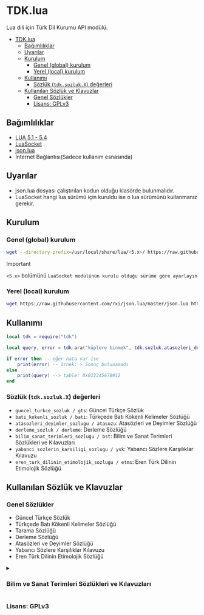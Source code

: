 # TDK.lua

Lua dili için Türk Dil Kurumu API modülü.

- [TDK.lua](#tdklua)
  - [Bağımlılıklar](#bağımlılıklar)
  - [Uyarılar](#uyarılar)
  - [Kurulum](#kurulum)
    - [Genel (global) kurulum](#genel-global-kurulum)
    - [Yerel (local) kurulum](#yerel-local-kurulum)
  - [Kullanımı](#kullanımı)
    - [Sözlük (`tdk.sozluk.X`) değerleri](#sözlük-tdksozlukx-değerleri)
  - [Kullanılan Sözlük ve Klavuzlar](#kullanılan-sözlük-ve-klavuzlar)
    - [Genel Sözlükler](#genel-sözlükler)
    - [Lisans: GPLv3](#lisans-gplv3)

## Bağımlılıklar

- [LUA 5.1 - 5.4](https://www.lua.org/)
- [LuaSocket](https://lunarmodules.github.io/luasocket/)
- [json.lua](https://github.com/rxi/json.lua)
- İnternet Bağlantısı(Sadece kullanım esnasında)

## Uyarılar

- json.lua dosyası çalıştırılan kodun olduğu klasörde bulunmalıdır.
- LuaSocket hangi lua sürümü için kuruldu ise o lua sürümünü kullanmanız gerekir.

## Kurulum

### Genel (global) kurulum

```bash
wget --directory-prefix=/usr/local/share/lua/<5.x>/ https://raw.githubusercontent.com/rxi/json.lua/master/json.lua https://raw.githubusercontent.com/sanalzio/tdk.lua/master/src/tdk.lua
```

> [!IMPORTANT]
> `<5.x>` bolümünü `LuaSocket modülünün kurulu olduğu sürüme göre ayarlayın`

### Yerel (local) kurulum

```bash
wget https://raw.githubusercontent.com/rxi/json.lua/master/json.lua https://raw.githubusercontent.com/sanalzio/tdk.lua/master/src/tdk.lua
```

## Kullanımı

```lua
local tdk = require("tdk")

local query, error = tdk.ara("küplere binmek", tdk.sozluk.atasozleri_deyimler_sozlugu)

if error then -- eğer hata var ise
    print(error) -- örnek: > Sonuç bulunamadı
else
    print(query) --> table: 0x012345678912
end
```

### Sözlük (`tdk.sozluk.X`) değerleri

- `guncel_turkce_sozluk / gts`: Güncel Türkçe Sözlük
- `bati_kokenli_sozluk / bati`: Türkçede Batı Kökenli Kelimeler Sözlüğü
- `atasozleri_deyimler_sozlugu / atasozu`: Atasözleri ve Deyimler Sözlüğü
- `derleme_sozluk / derleme`: Derleme Sözlüğü
- `bilim_sanat_terimleri_sozlugu / bst`: Bilim ve Sanat Terimleri Sözlükleri ve Kılavuzları
- `yabanci_sozlerin_karsiligi_sozlugu / ysk`: Yabancı Sözlere Karşılıklar Kılavuzu
- `eren_turk_dilinin_etimolojik_sozlugu / etms`: Eren Türk Dilinin Etimolojik Sözlüğü

## Kullanılan Sözlük ve Klavuzlar

### Genel Sözlükler

- Güncel Türkçe Sözlük
- Türkçede Batı Kökenli Kelimeler Sözlüğü
- Tarama Sözlüğü
- Derleme Sözlüğü
- Atasözleri ve Deyimler Sözlüğü
- Yabancı Sözlere Karşılıklar Kılavuzu
- Eren Türk Dilinin Etimolojik Sözlüğü

<details>
<summary><h3>Bilim ve Sanat Terimleri Sözlükleri ve Kılavuzları</h3></summary>

- Ağaçişleri Terimleri Sözlüğü - 1968
- Anatomi Terimleri Sözlüğü - 2004
- Asalakbilim Terimleri Sözlüğü - 1970
- Atletizm Terimleri Sözlüğü - 1976
- Ayaktopu Terimleri Sözlüğü - 1974
- Aydınlatma Terimleri Sözlüğü - 1973
- Besin Hijyeni ve Teknolojisi Terimleri Sözlüğü
- Bilgisayar Terimleri Karşılıklar Kılavuzu - 2007
- Bilişim Terimleri Sözlüğü - 1981
- Bitkibilim Terimleri (Botanik) - 1948
- Biyokimya Terimleri Sözlüğü
- Biyoloji Terimleri Sözlüğü - 1998
- Budunbilim Terimleri Sözlüğü - 1973
- Cerrahi Terimleri Sözlüğü
- Ceza Yargılama Yöntemi Yasası Terimleri Sözlüğü - 1972
- Cimnastik Terimleri Sözlüğü - 1969
- Coğrafya Terimleri Sözlüğü - 1980
- Çiftteker Terimleri Sözlüğü - 1970
- Dilbilgisi Terimleri Sözlüğü - 1972
- Dilbilim Terimleri Sözlüğü - 1949
- Dirilbilim (Biyoloji) Terimleri - 1948
- Doğum ve Jinekoloji Terimleri Sözlüğü - 2004
- Dölerme ve Suni Tohumlama Terimleri Sözlüğü - 2004
- Döşem Terimleri Sözlüğü (Su, Gaz, Isıtma, Havalandırma) - 1969
- Edebiyat ve Söz Sanatı Terimleri Sözlüğü - 1948
- Eğitim Terimleri Sözlüğü - 1974
- Ekonometri Terimleri Karşılıklar Sözlüğü
- Farmakoloji ve Toksikoloji Terimleri Sözlüğü
- Felsefe Terimleri Sözlüğü - 1975
- Fizik Terimleri Sözlüğü - 1983
- Fiziksel Kimya Terimleri Sözlüğü - 1978
- Fizyoloji Terimleri Sözlüğü
- Geometri - 2000
- Gökbilim Terimleri Sözlüğü - 1969
- Gösterim Sanatları Terimleri Sözlüğü - 1983
- Gramer Terimleri Sözlüğü - 2003
- Gümrük Terimleri Sözlüğü - 1972
- Güreş Terimleri Sözlüğü - 1974
- Güzel Sanatlar Terimleri Sözlüğü - 1968
- Halkbilim Terimleri Sözlüğü - 1978
- Hayvan Besleme ve Beslenme Hastalıkları Terimleri Sözlüğü - 2004
- Hemşirelik Terimleri Sözlüğü - 2015
- Histoloji-Embriyoloji Terimleri Sözlüğü
- İç Hastalıkları Terimleri Sözlüğü
- İktisat Terimleri Sözlüğü - 2004
- İlaç ve Eczacılık Terimleri Sözlüğü - 2014
- İstatistik Terimleri Sözlüğü - 1983
- Kentbilim Terimleri Sözlüğü - 1980
- Kılıçoyunu Terimleri Sözlüğü - 1970
- Kimya Terimleri Sözlüğü - 2007
- Kimya Terimleri Sözlüğü - 1981
- Kitaplıkbilim Terimleri Sözlüğü - 1974
- Kriminoloji Terimleri Sözlüğü
- Madencilik Terimleri Kılavuzu - 1979
- Mantık Terimleri Sözlüğü - 1976
- Matematik Terimleri Sözlüğü - 1983
- Medenî Hukuk Terimleri Sözlüğü (Osmanlıcadan Türkçeye - Türkçeden Osmanlıcaya) - 1966
- Metalbilim İşlem Terimleri Sözlüğü - 1972
- Mikrobiyoloji Terimleri Sözlüğü - 2004
- Nükleer Enerji Terimleri Sözlüğü - 1995
- Orta Öğretim Terimleri Kılavuzu - 1963
- Otomobilcilik ve Motor Bilgisi Terimleri Sözlüğü - 1980
- Parazitoloji Terimleri Sözlüğü
- Patoloji Terimleri Sözlüğü - 2007
- Ruhbilim Terimleri Sözlüğü - 1974
- Sepettopu Terimleri Sözlüğü - 1969
- Sinema ve Televizyon Terimleri Sözlüğü - 1981
- Su Ürünleri Terimleri Sözlüğü - 2007
- Tarım Terimleri - 1949
- Tarih Terimleri Sözlüğü - 1974
- Tecim, Maliye, Sayışmanlık ve Güvence Terimleri Sözlüğü - 1972
- Teknik Terimler I (Makina öğeleri. Elektroteknik. Yapı Makinaları, İçten Yanmalı Motorlar, Bastıraklar, Teknibilim, Dayanım, Temel Tekniği, Gereç) - 1949
- Tıp Terimleri Kılavuzu - 2010
- Tiyatro Terimleri Sözlüğü - 1966
- Toplumbilim Terimleri Sözlüğü - 1975
- Türe Terimleri
- Türk Dünyası Gramer Terimleri Kılavuzu - 1997
- Türkçe Hekimlik Terimleri Üzerine Bir Deneme - 1944
- Uçantop, Alantopu, Masatopu Terimleri Sözlüğü - 1968
- Uluslararası Metroloji Sözlüğü
- Uygulayım Terimleri Sözlüğü - 1980
- Veteriner Hekimliği Tarihi ve Deontoloji Terimleri Sözlüğü - 2004
- Veteriner Hekimliği Terimleri Sözlüğü
- Viroloji Terimleri Sözlüğü - 2004
- Yapım İyeliği Terimleri Sözlüğü - 1971
- Yapıt Hakları Terimleri Sözlüğü - 1971
- Yazın Terimleri Sözlüğü - 1974
- Yerbilim Terimleri Sözlüğü - 1971
- Yöntembilim Terimleri Sözlüğü - 1981
- Yumrukoyunu Terimleri Sözlüğü - 1968
- Zanaat Terimleri Sözlüğü - 1976
- Zooloji Terimleri Sözlüğü - 1963
- Zootekni Terimleri Sözlüğü - 2007
- 
</details>

### Lisans: GPLv3
